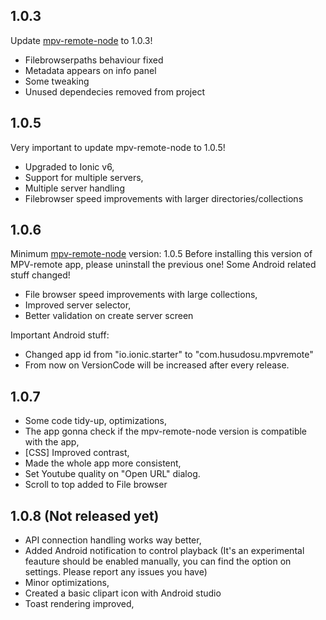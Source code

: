 ## 1.0.3

Update [mpv-remote-node](https://github.com/husudosu/mpv-remote-node) to 1.0.3!

- Filebrowserpaths behaviour fixed
- Metadata appears on info panel
- Some tweaking
- Unused dependecies removed from project

## 1.0.5

Very important to update mpv-remote-node to 1.0.5!

- Upgraded to Ionic v6,
- Support for multiple servers,
- Multiple server handling
- Filebrowser speed improvements with larger directories/collections

## 1.0.6

Minimum [mpv-remote-node](https://github.com/husudosu/mpv-remote-node) version: 1.0.5
Before installing this version of MPV-remote app, please uninstall the previous one! Some Android related stuff changed!

- File browser speed improvements with large collections,
- Improved server selector,
- Better validation on create server screen

Important Android stuff:

- Changed app id from "io.ionic.starter" to "com.husudosu.mpvremote"
- From now on VersionCode will be increased after every release.

## 1.0.7

- Some code tidy-up, optimizations,
- The app gonna check if the mpv-remote-node version is compatible with the app,
- [CSS] Improved contrast,
- Made the whole app more consistent,
- Set Youtube quality on "Open URL" dialog.
- Scroll to top added to File browser

## 1.0.8 (Not released yet)

- API connection handling works way better,
- Added Android notification to control playback (It's an experimental feauture should be enabled manually, you can find the option on settings. Please report any issues you have)
- Minor optimizations,
- Created a basic clipart icon with Android studio
- Toast rendering improved,
